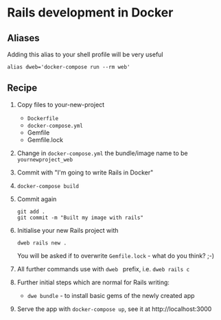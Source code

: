 # Rails development in Docker

## Aliases
Adding this alias to your shell profile will be very useful

```
alias dweb='docker-compose run --rm web'
```

## Recipe

1. Copy files to your-new-project
   - `Dockerfile`
   - `docker-compose.yml`
   - Gemfile
   - Gemfile.lock
2. Change in `docker-compose.yml` the bundle/image name to be `yournewproject_web`
3. Commit with "I'm going to write Rails in Docker"
4. `docker-compose build`
5. Commit again
   ```
   git add .
   git commit -m "Built my image with rails"
   ```
6. Initialise your new Rails project with
   ```
   dweb rails new .
   ```
   You will be asked if to overwrite `Gemfile.lock` - what do you think? ;-)

7. All further commands use with `dweb ` prefix, i.e. `dweb rails c`
8. Further initial steps which are normal for Rails writing:
   - `dwe bundle` - to install basic gems of the newly created app
9. Serve the app with `docker-compose up`, see it at http://localhost:3000

